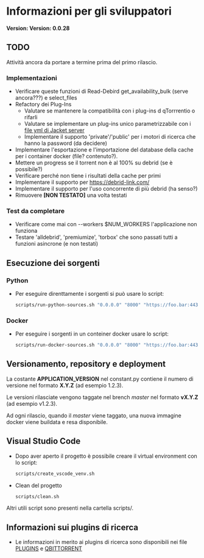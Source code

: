 
# Informazioni per gli sviluppatori

**Version: Version: 0.0.28**

## TODO

Attività ancora da portare a termine prima del primo rilascio.

### Implementazioni

* Verificare queste funzioni di Read-Debird get_availability_bulk (serve ancora???) e select_files
* Refactory dei Plug-Ins
  * Valutare se mantenere la compatibilità con i plug-ins d qTorrrentio o rifarli
  * Valutare se implementare un plug-ins unico parametrizzabile con i [file yml di Jacket server](https://github.com/Jackett/Jackett/tree/master/src/Jackett.Common/Definitions)
  * Implementare il supporto 'private'/'public' per i motori di ricerca che hanno la password (da decidere)
* Implementare l'esportazione e l'importazione del database della cache per i container docker (file? contenuto?).
* Mettere un progress se il torrent non è al 100% su debrid (se è possibile?)
* Verificare perché non tiene i risultati della cache per primi
* Implementare il supporto per https://debrid-link.com/
* Implementare il supporto per l'uso concorrente di più debrid (ha senso?)
* Rimuovere **[NON TESTATO]** una volta testati

### Test da completare

- Verificare come mai con --workers $NUM_WORKERS l'applicazione non funziona
- Testare 'alldebrid', 'premiumize', 'torbox' che sono passati tutti a funzioni asincrone (e non testati)

## Esecuzione dei sorgenti

### Python

- Per eseguire direnttamente i sorgenti si può usare lo script:
    ```sh
    scripts/run-python-sources.sh "0.0.0.0" "8000" "https://foo.bar:443" "dev"
    ```
### Docker

- Per eseguire i sorgenti in un conteiner docker usare lo script:
    ```sh
    scripts/run-docker-sources.sh "0.0.0.0" "8000" "https://foo.bar:443" "dev"
    ```

## Versionamento, repository e deployment

La costante **APPLICATION_VERSION** nel constant.py contiene il numero di versione nel formato **X.Y.Z** (ad esempio 1.2.3).

Le versioni rilasciate vengono taggate nel brench *master* nel formato **vX.Y.Z** (ad esempio v1.2.3).

Ad ogni rilascio, quando il *master* viene taggato, una nuova immagine docker viene buildata e resa disponibile.

## Visual Studio Code

- Dopo aver aperto il progetto è possibile creare il virtual environment con lo script:
    ```sh
    scripts/create_vscode_venv.sh
    ```

- Clean del progetto
    ```sh
    scripts/clean.sh
    ```
Altri utili script sono presenti nella cartella scripts/.

## Informazioni sui plugins di ricerca

- Le informazioni in merito ai plugins di ricerca sono disponibili nei file [PLUGINS](search/PLUGINS.md) e [QBITTORRENT](search/plugins/QBITTORRENT.md)

